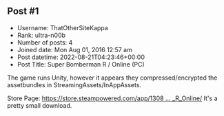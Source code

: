 ## Post #1
- Username: ThatOtherSiteKappa
- Rank: ultra-n00b
- Number of posts: 4
- Joined date: Mon Aug 01, 2016 12:57 am
- Post datetime: 2022-08-21T04:23:46+00:00
- Post Title: Super Bomberman R  / Online (PC)

The game runs Unity, however it appears they compressed/encrypted the assetbundles in StreamingAssets/InAppAssets.

Store Page: [https://store.steampowered.com/app/1308 ... _R_Online/](https://store.steampowered.com/app/1308380/Super_Bomberman_R_Online/) It's a pretty small download.

